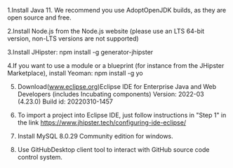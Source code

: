 
1.Install Java 11. We recommend you use AdoptOpenJDK builds, as they are open 
	source and free.
	
2.Install Node.js from the Node.js website (please use an LTS 64-bit version, non-LTS 	versions are not supported)

3.Install JHipster: npm install -g generator-jhipster

4.If you want to use a module or a blueprint (for instance from the JHipster Marketplace), 	install Yeoman: npm install -g yo


5. Download(www.eclipse.org)Eclipse IDE for Enterprise Java and Web Developers 
(includes 	Incubating components)
	Version: 2022-03 (4.23.0)
	Build id: 20220310-1457


6. To import a project into Eclipse IDE, just follow instructions in "Step 1" in 
	the link https://www.jhipster.tech/configuring-ide-eclipse/


7. Install MySQL 8.0.29 Community edition for windows.

8. Use GitHubDesktop client tool to interact with GitHub source code control system.

